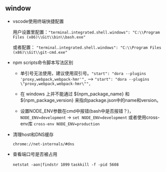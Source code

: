 ## window

* vscode使用终端快捷配置

  用户设置里配置：` "terminal.integrated.shell.windows": "C:\\Program Files (x86)\\Git\\bin\\bash.exe" `

  或者配置： `"terminal.integrated.shell.windows": "C:\\Program Files (x86)\\Git\\git-cmd.exe"`

* npm scripts命令脚本写法区别

  - 单引号无法使用，建议使用双引号。`"start": "dora --plugins 'proxy,webpack,webpack-hmr'",`
    -->  `"start": "dora --plugins \"proxy,webpack,webpack-hmr\"",`

  - 在 windows 上并不能通过 ${npm_package_name} 和 ${npm_package_version} 来指向package.json中的name和version。

  - 设置NODE_ENV参数在cmd中报错(bash中是否报错？)，`NODE_ENV=development` -> `set NODE_ENV=development` 或者使用cross-env库 `cross-env NODE_ENV=production`


* 清理host和DNS缓存

  `chrome://net-internals/#dns`

* 查看端口号是否被占用

  `netstat -aon|findstr 1099`
  `taskkill -f -pid 5608`